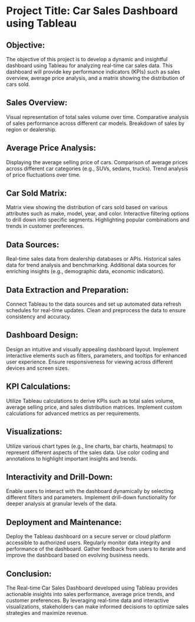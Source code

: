 # Project Title: Car Sales Dashboard using Tableau

##  Objective:
The objective of this project is to develop a dynamic and insightful dashboard using Tableau for analyzing real-time car sales data. This dashboard will provide key performance indicators (KPIs) such as sales overview, average price analysis, and a matrix showing the distribution of cars sold.
## Sales Overview:
Visual representation of total sales volume over time.
Comparative analysis of sales performance across different car models.
Breakdown of sales by region or dealership.
## Average Price Analysis:
Displaying the average selling price of cars.
Comparison of average prices across different car categories (e.g., SUVs, sedans, trucks).
Trend analysis of price fluctuations over time.
## Car Sold Matrix:
Matrix view showing the distribution of cars sold based on various attributes such as make, model, year, and color.
Interactive filtering options to drill down into specific segments.
Highlighting popular combinations and trends in customer preferences.
## Data Sources:
Real-time sales data from dealership databases or APIs.
Historical sales data for trend analysis and benchmarking.
Additional data sources for enriching insights (e.g., demographic data, economic indicators).
## Data Extraction and Preparation:
Connect Tableau to the data sources and set up automated data refresh schedules for real-time updates.
Clean and preprocess the data to ensure consistency and accuracy.
## Dashboard Design:
Design an intuitive and visually appealing dashboard layout.
Implement interactive elements such as filters, parameters, and tooltips for enhanced user experience.
Ensure responsiveness for viewing across different devices and screen sizes.
## KPI Calculations:
Utilize Tableau calculations to derive KPIs such as total sales volume, average selling price, and sales distribution matrices.
Implement custom calculations for advanced metrics as per requirements.
##  Visualizations:
Utilize various chart types (e.g., line charts, bar charts, heatmaps) to represent different aspects of the sales data.
Use color coding and annotations to highlight important insights and trends.
## Interactivity and Drill-Down:
Enable users to interact with the dashboard dynamically by selecting different filters and parameters.
Implement drill-down functionality for deeper analysis at granular levels of the data.
## Deployment and Maintenance:
Deploy the Tableau dashboard on a secure server or cloud platform accessible to authorized users.
Regularly monitor data integrity and performance of the dashboard.
Gather feedback from users to iterate and improve the dashboard based on evolving business needs.
## Conclusion:
The Real-time Car Sales Dashboard developed using Tableau provides actionable insights into sales performance, average price trends, and customer preferences. By leveraging real-time data and interactive visualizations, stakeholders can make informed decisions to optimize sales strategies and maximize revenue.
